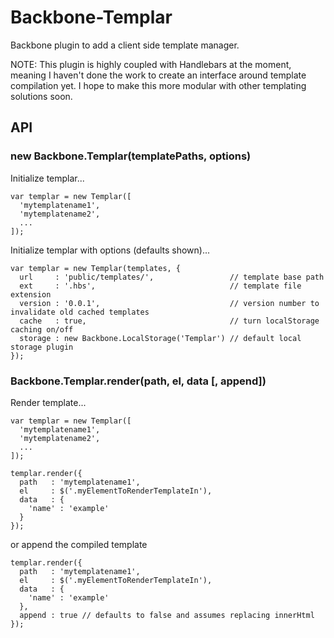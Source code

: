 # Backbone-Templar

Backbone plugin to add a client side template manager.

NOTE: This plugin is highly coupled with Handlebars at the moment, meaning I haven't done the work to create an interface around template compilation yet. I hope to make this more modular with other templating solutions soon.

## API

### new Backbone.Templar(templatePaths, options)
  
  Initialize templar...

    var templar = new Templar([
      'mytemplatename1',
      'mytemplatename2',
      ...
    ]);

  Initialize templar with options (defaults shown)...

    var templar = new Templar(templates, {
      url     : 'public/templates/',                 // template base path
      ext     : '.hbs',                              // template file extension
      version : '0.0.1',                             // version number to invalidate old cached templates
      cache   : true,                                // turn localStorage caching on/off
      storage : new Backbone.LocalStorage('Templar') // default local storage plugin
    });


### Backbone.Templar.render(path, el, data [, append])
  
  Render template...

    var templar = new Templar([
      'mytemplatename1',
      'mytemplatename2',
      ...
    ]);

    templar.render({
      path   : 'mytemplatename1',
      el     : $('.myElementToRenderTemplateIn'),
      data   : {
        'name' : 'example'
      }
    });

  or append the compiled template

    templar.render({
      path   : 'mytemplatename1',
      el     : $('.myElementToRenderTemplateIn'),
      data   : {
        'name' : 'example'
      },
      append : true // defaults to false and assumes replacing innerHtml
    });

 